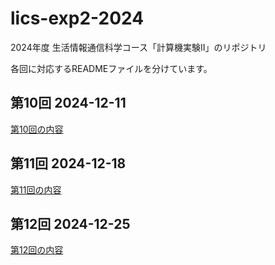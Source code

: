 # lics-exp2-2024
2024年度 生活情報通信科学コース「計算機実験II」のリポジトリ

各回に対応するREADMEファイルを分けています。

## 第10回 2024-12-11
[第10回の内容](https://github.com/lics-nara-wu/lics-exp2-2024/blob/main/11Dec/README.md)

## 第11回 2024-12-18
[第11回の内容](https://github.com/lics-nara-wu/lics-exp2-2024/blob/main/18Dec/README.md)

## 第12回 2024-12-25
[第12回の内容](https://github.com/lics-nara-wu/lics-exp2-2024/blob/main/25Dec/README.md)
